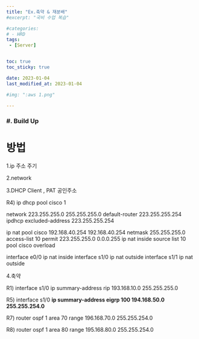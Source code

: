 ```yaml
---
title: "Ex.축약 & 재분배"
#excerpt: "국비 수업 복습"

#categories:
# - HRD
tags:
 - [Server]


toc: true
toc_sticky: true

date: 2023-01-04
last_modified_at: 2023-01-04

#img: ":aws 1.png"

---
```


<!-- outline-start -->


### #. Build Up

# 방법

1.ip 주소 주기

2.network

3.DHCP Client , PAT 공인주소

R4)
ip dhcp pool cisco 1

network 223.255.255.0 255.255.255.0
default-router 223.255.255.254
ipdhcp excluded-address 223.255.255.254

ip nat pool cisco 192.168.40.254 192.168.40.254 netmask 255.255.255.0
access-list 10 permit 223.255.255.0 0.0.0.255
ip nat inside source list 10 pool cisco overload

interface e0/0
ip nat inside
interface s1/0
ip nat outside
interface s1/1
ip nat outside

4.축약

R1)
interface s1/0
ip summary-address rip 193.168.10.0 255.255.255.0

R5)
interface s1/0
**ip summary-address eigrp 100 194.168.50.0 255.255.254.0**

R7)
router ospf 1
area 70 range 196.168.70.0 255.255.254.0

R8)
router ospf 1
area 80 range 195.168.80.0 255.255.254.0